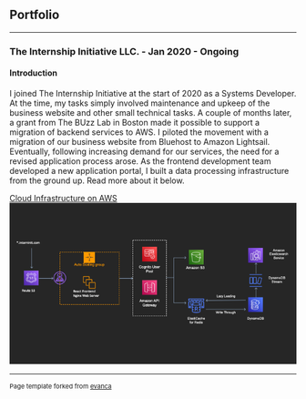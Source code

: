 ## Portfolio

---

### The Internship Initiative LLC. - Jan 2020 - Ongoing
#### Introduction

I joined The Internship Initiative at the start of 2020 as a Systems Developer. At the time, my tasks simply involved maintenance and upkeep of the business website and other small technical tasks. A couple of months later, a grant from The BUzz Lab in Boston made it possible to support a migration of backend services to AWS. I piloted the movement with a migration of our business website from Bluehost to Amazon Lightsail. Eventually, following increasing demand for our services, the need for a revised application process arose. As the frontend development team developed a new application portal, I built a data processing infrastructure from the ground up. Read more about it below.

[Cloud Infrastructure on AWS](/CloudDocumentation)
<img src="images/InterninitCloudDiagram.png?raw=true"/>

---



<p style="font-size:11px">Page template forked from <a href="https://github.com/evanca/quick-portfolio">evanca</a></p>
<!-- Remove above link if you don't want to attibute -->
